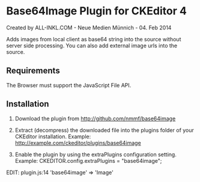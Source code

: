 Base64Image Plugin for CKEditor 4
=================================

Created by ALL-INKL.COM - Neue Medien Münnich - 04. Feb 2014

Adds images from local client as base64 string into the source without server
side processing. You can also add external image urls into the source.

## Requirements
The Browser must support the JavaScript File API.

## Installation

 1. Download the plugin from http://github.com/nmmf/base64image
 
 2. Extract (decompress) the downloaded file into the plugins folder of your
	CKEditor installation.
	Example: http://example.com/ckeditor/plugins/base64image
	
 3. Enable the plugin by using the extraPlugins configuration setting.
	Example: CKEDITOR.config.extraPlugins = "base64image";

EDIT: plugin.js:14 'base64image' => 'Image'
